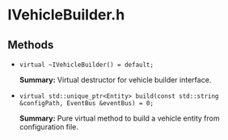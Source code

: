 # IVehicleBuilder.h

## Methods

- `virtual ~IVehicleBuilder() = default;`

  **Summary:** Virtual destructor for vehicle builder interface.

- `virtual std::unique_ptr<Entity> build(const std::string &configPath, EventBus &eventBus) = 0;`

  **Summary:** Pure virtual method to build a vehicle entity from configuration file.
